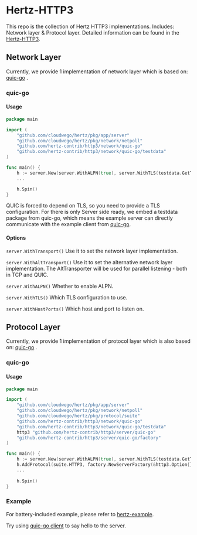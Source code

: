 # Hertz-HTTP3

This repo is the collection of Hertz HTTP3 implementations. Includes: Network layer & Protocol layer.
Detailed information can be found in
the [Hertz-HTTP3](https://www.cloudwego.io/zh/docs/hertz/reference/stream_based_design/).

## Network Layer

Currently, we provide 1 implementation of network layer which is based on: [quic-go](https://github.com/quic-go/quic-go)
.

### quic-go

#### Usage

```go
package main

import (
	"github.com/cloudwego/hertz/pkg/app/server"
	"github.com/cloudwego/hertz/pkg/network/netpoll"
	"github.com/hertz-contrib/http3/network/quic-go"
	"github.com/hertz-contrib/http3/network/quic-go/testdata"
)

func main() {
	h := server.New(server.WithALPN(true), server.WithTLS(testdata.GetTLSConfig()), server.WithTransport(quic.NewTransporter), server.WithAltTransport(netpoll.NewTransporter), server.WithHostPorts("127.0.0.1:8080"))
	...

	h.Spin()
}
```

QUIC is forced to depend on TLS, so you need to provide a TLS configuration.
For there is only Server side ready, we embed a testdata package from quic-go, which means the example server can
directly communicate with the example client
from [quic-go](https://github.com/quic-go/quic-go/blob/master/example/client/main.go).

#### Options

``server.WithTransport()``
Use it to set the network layer implementation.

``server.WithAltTransport()``
Use it to set the alternative network layer implementation. The AltTransporter will be used for parallel listening -
both in TCP and QUIC.

``server.WithALPN()``
Whether to enable ALPN.

``server.WithTLS()``
Which TLS configuration to use.

``server.WithHostPorts()``
Which host and port to listen on.

## Protocol Layer

Currently, we provide 1 implementation of protocol layer which is also based
on: [quic-go](https://github.com/quic-go/quic-go)
.

### quic-go

#### Usage

```go
package main

import (
	"github.com/cloudwego/hertz/pkg/app/server"
	"github.com/cloudwego/hertz/pkg/network/netpoll"
	"github.com/cloudwego/hertz/pkg/protocol/suite"
	"github.com/hertz-contrib/http3/network/quic-go"
	"github.com/hertz-contrib/http3/network/quic-go/testdata"
	http3 "github.com/hertz-contrib/http3/server/quic-go"
	"github.com/hertz-contrib/http3/server/quic-go/factory"
)

func main() {
	h := server.New(server.WithALPN(true), server.WithTLS(testdata.GetTLSConfig()), server.WithTransport(quic.NewTransporter), server.WithAltTransport(netpoll.NewTransporter), server.WithHostPorts("127.0.0.1:8080"))
	h.AddProtocol(suite.HTTP3, factory.NewServerFactory(&http3.Option{}))
    ...
	
	h.Spin()
}
```

### Example

For battery-included example, please refer
to [hertz-example](https://github.com/hertz-contrib/http3/blob/main/examples/quic-go/main.go).

Try using [quic-go client](https://github.com/quic-go/quic-go/blob/master/example/client/main.go) to say hello to the
server.
